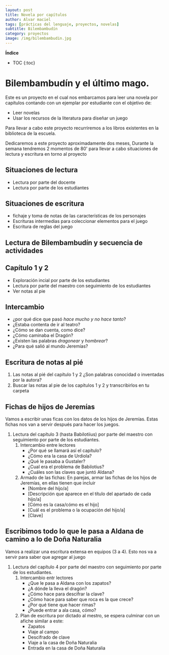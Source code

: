 ```yaml
---
layout: post
title: Novela por capítulos
author: Alvar maciel
tags: [prácticas del lenguaje, proyectos, novelas]
subtitle: Bilembambudín
category: proyectos
image: /img/bilembambudin.jpg
---
```



**Índice**

* TOC
{:toc}

# Bilembambudín y el último mago.

Este es un proyecto en el cual nos embarcamos para leer una novela por capítulos contando con un ejemplar por estudiante con el objetivo de:
- Leer novelas
- Usar los recursos de la literatura para diseñar un juego

Para llevar a cabo este proyecto recurriremos a los libros existentes en la biblioteca de la escuela.

Dedicaremos a este proyecto aproximadamente dos meses, Durante la semana tendremos 2 momentos de 80' para llevar a cabo situaciones de lectura y escritura en torno al proyecto

## Situaciones de lectura
- Lectura por parte del docente
- Lectura por parte de los estudiantes

## Situaciones de escritura
- fichaje y toma de notas de las características de los personajes
- Escrituras intermedias para coleccionar elementos para el juego
- Escritura de reglas del juego

## Lectura de Bilembambudín y secuencia de actividades

## Capítulo 1 y 2
- Exploración incial por parte de los estudiantes
- Lectura por parte del maestro con seguimiento de los estudiantes
- Ver notas al  pie
## Intercambio
  * ¿por qué dice que pasó *hace mucho y no hace tanto*?
  * ¿Estaba contenta de ir al teatro?
  * ¿Cómo se dan cuenta, como dice?
  * ¿Cómo caminaba el Dragón?
  * ¿Existen las palabras *dragonear* y *hombrear*?
  * ¿Para qué salió al mundo Jeremías?
  
## Escritura de notas al pié
1. Las notas al pié del capítulo 1 y 2 ¿Son palabras conocidad o inventadas por la autora?
2. Buscar las notas al pie de los capítulos 1 y 2 y transcribirlos en tu carpeta
## Fichas de hijos de Jeremías
Vamos a escribir unas ficas con los datos de los hijos de Jeremías. Estas fichas nos van a servir después para hacer los juegos.
1. Lectura del capítulo 3 (hasta Babilotiius) por parte del maestro con seguimiento por parte de los estudiantes.
   1. Intercambio entre lectores
	  - ¿Por qué se llamará así el capítulo?
	  - ¿Cómo era la casa de Urdiola?
	  - ¿Qué le pasaba a Gustaler?
	  - ¿Cual era el problema de Babilotius?
	  - ¿Cuáles son las claves que juntó Aldana?
   2. Armado de las fichas: En parejas, armar las fichas de los hijos de Jeremías, en ellas tienen que incluir
	  - [Nombre del hijo/a]
	  - [Descripción que aparece en el título del apartado de cada hijo/a]
	  - [Cómo es la casa/cómo es el hijo]
	  - [Cuál es el problema o la ocupación del hijo/a]
	  - [Clave]
## Escribimos todo lo que le pasa a Aldana de camino a lo de Doña Naturalia
Vamos a realizar una escritura extensa en equipos (3 a 4). Esto nos va a servir para saber que agregar al juego
1. Lectura del capítulo 4 por parte del maestro con seguimiento por parte de los estudiantes.
   1. Intercambio entr lectores
	  - ¿Que le pasa a Aldana con los zapatos?
	  - ¿A dónde la lleva el dragón?
	  - ¿Cómo hace para descifrar la clave?
	  - ¿Cómo hace para saber que roca es la que crece?
	  - ¿Por qué tiene que hacer rimas?
	  - ¿Puede entrar a ala casa, cómo?
   2. Plan de escritura por dictado al mestro, se espera culminar con un afiche similar a este:
	  - Zapatos
	  - Viaje al campo
	  - Descifrado de clave
	  - Viaje a la casa de Doña Naturalia
	  - Entrada en la casa de Doña Naturalia
